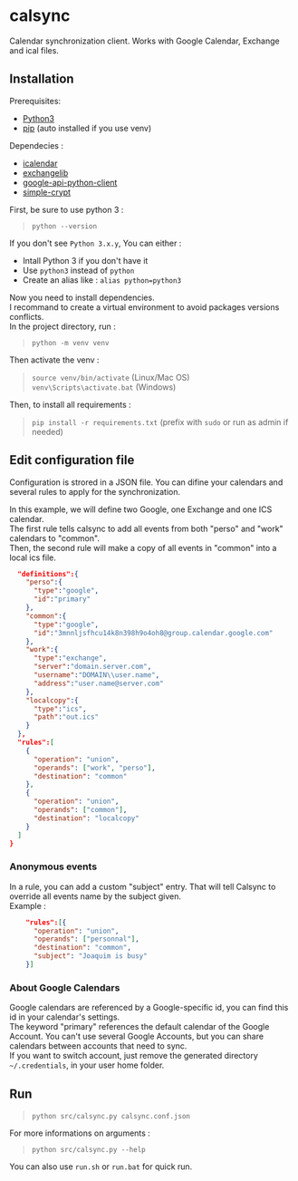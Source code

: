 # calsync
Calendar synchronization client.
Works with Google Calendar, Exchange and ical files.

## Installation

Prerequisites:
* [Python3](https://www.python.org/downloads/)
* [pip](https://pypi.python.org/pypi/pip) (auto installed if you use venv)

Dependecies :
* [icalendar](https://github.com/collective/icalendar.git)
* [exchangelib](https://pypi.python.org/pypi/exchangelib)
* [google-api-python-client](https://developers.google.com/api-client-library/python/)
* [simple-crypt](https://pypi.python.org/pypi/simple-crypt)


First, be sure to use python 3 :  

> `python --version`  

If you don't see `Python 3.x.y`, You can either :  
* Intall Python 3 if you don't have it
* Use `python3` instead of `python`
* Create an alias like : `alias python=python3`

Now you need to install dependencies.  
I recommand to create a virtual environment to avoid packages versions conflicts.  
In the project directory, run :  
> `python -m venv venv`  

Then activate the venv :  
> `source venv/bin/activate` (Linux/Mac OS)   
> `venv\Scripts\activate.bat` (Windows)  

Then, to install all requirements : 
> `pip install -r requirements.txt` (prefix with `sudo` or run as admin if needed)

## Edit configuration file

Configuration is strored in a JSON file. You can difine your calendars and several rules to apply for the synchronization.

In this example, we will define two Google, one Exchange and one ICS calendar.  
The first rule tells calsync to add all events from both "perso" and "work" calendars to "common".  
Then, the second rule will make a copy of all events in "common" into a local ics file.

```json
  "definitions":{
    "perso":{
      "type":"google",
      "id":"primary"
    },
    "common":{
      "type":"google",
      "id":"3mnnljsfhcu14k8n398h9o4oh8@group.calendar.google.com"
    },
    "work":{
      "type":"exchange",
      "server":"domain.server.com",
      "username":"DOMAIN\\user.name",
      "address":"user.name@server.com"
    },
    "localcopy":{
      "type":"ics",
      "path":"out.ics"
    }
  },
  "rules":[
    {
      "operation": "union",
      "operands": ["work", "perso"],
      "destination": "common"
    },
    {
      "operation": "union",
      "operands": ["common"],
      "destination": "localcopy"
    }
  ]
}
```

### Anonymous events  

In a rule, you can add a custom "subject" entry. That will tell Calsync to override all events name by the subject given.  
Example :
```json
    "rules":[{
      "operation": "union",
      "operands": ["personnal"],
      "destination": "common",
      "subject": "Joaquim is busy"
    }]
```

### About Google Calendars

Google calendars are referenced by a Google-specific id, you can find this id in your calendar's settings.  
The keyword "primary" references the default calendar of the Google Account. You can't use several Google Accounts, but you can share calendars between accounts that need to sync.  
If you want to switch account, just remove the generated directory `~/.credentials`, in your user home folder. 

## Run

> `python src/calsync.py calsync.conf.json`  

For more informations on arguments :
> `python src/calsync.py --help`

You can also use `run.sh` or `run.bat` for quick run.
